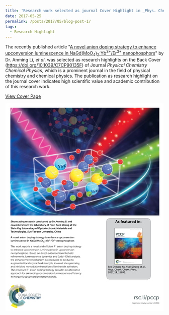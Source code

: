 ```yaml
---
title: 'Research work selected as journal Cover Highlight in _Phys. Chem. Chem. Phys._'
date: 2017-05-25
permalink: /posts/2017/05/blog-post-1/
tags:
  - Research Highlight
---
```


The recently published article "[A novel anion doping strategy to enhance upconversion luminescence in NaGd(MoO<sub>4</sub>)<sub>2</sub>:Yb<sup>3+</sup>/Er<sup>3+</sup> nanophosphors](/publications/2017-05-25-paper12)" by Dr. Anming Li, <i>et al</i>. was selected as research highlights on the Back Cover (<https://doi.org/10.1039/C7CP90135F>) of Journal <i>Physical Chemistry Chemical Physics</i>, which is a prominent journal in the field of physical chemistry and chemical physics. The publication as research highlight on the journal cover indicates high scientific value and academic contribution of this research work.

[View Cover Page](https://pubs.rsc.org/en/content/articlelanding/2017/cp/c7cp90135f)

![PCCP Cover Here](/images/pccpcover.png)
